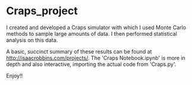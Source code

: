 # Craps_project
I created and developed a Craps simulator with which I used Monte Carlo methods
to sample large amounts of data. I then performed statistical analysis on this
data.

A basic, succinct summary of these results can be found at
http://isaacrobbins.com/projects/. The 'Craps Notebook.ipynb' is more in depth
and also interactive, importing the actual code from 'Craps.py'.

Enjoy!!
